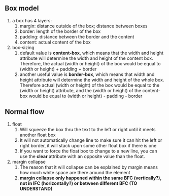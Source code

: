 ## Box model

1. a box has 4 layers:
    1. margin: distance outside of the box; distance between boxes
    2. border: length of the border of the box
    3. padding: distance between the border and the content
    4. content: actual content of the box
2. box-sizing
    1. default value is **content-box**, which means that the width and height attribute will determine the width and height of the content box. Therefore, the actual (width or height) of the box would be equal to (width or height) + padding + border
    2. another useful value is **border-box**, which means that width and height attribute will determine the width and height of the whole box. Therefore actual (width or height) of the box would be equal to the (width or height) attribute, and the (width or height) of the content-box would be equal to (width or height) - padding - border

## Normal flow

1. float
    1. Will squeeze the box thru the text to the left or right until it meets another float box
    2. It will not automatically change line to make sure it can hit the left or right border, it will stack upon some other float box if there is one
    3. If you want to force the float box to change to a new line, you can use the **clear** attribute with an opposite value than the float.
2. margin collapse
    1. The reason that it will collapse can be explained by margin means how much white space are there around the element
    2. **margin collapse only happened within the same BFC (vertically?), not in IFC (horizontally?) or between different BFC (TO UNDERSTAND)**